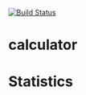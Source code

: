 [![Build Status](https://travis-ci.org/afridakarim/StatisticsCalculator.svg?branch=master)](https://travis-ci.org/afridakarim/StatisticsCalculator)
# calculator

# Statistics
